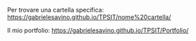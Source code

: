 Per trovare una cartella specifica: https://gabrielesavino.github.io/TPSIT/nome%20cartella/

Il mio portfolio: https://gabrielesavino.github.io/TPSIT/Portfolio/
